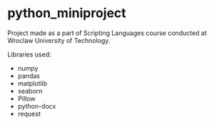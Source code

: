 # python_miniproject

Project made as a part of Scripting Languages course conducted at Wroclaw University of Technology.

Libraries used:
- numpy
- pandas
- matplotlib
- seaborn
- Pillow
- python-docx
- request
